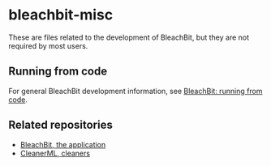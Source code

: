 # bleachbit-misc
These are files related to the development of BleachBit, but they are not required by most users.

## Running from code
For general BleachBit development information, see [BleachBit: running from code](http://bleachbit.sourceforge.net/documentation/running-source-code).

## Related repositories
* [BleachBit, the application](https://github.com/az0/bleachbit)
* [CleanerML, cleaners](https://github.com/az0/cleanerml)
